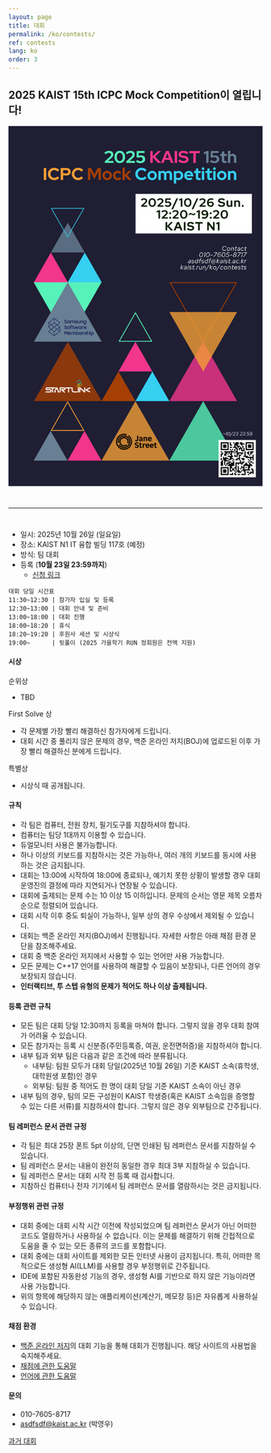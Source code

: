 ```yaml
---
layout: page
title: 대회
permalink: /ko/contests/
ref: contests
lang: ko
order: 3
---
```


## 2025 KAIST 15th ICPC Mock Competition이 열립니다!

<div style="text-align: center">
	<img src="/contest/2025-fall/2025fall poster.png" alt="poster" style="width: 700px;"/>
</div>
<hr style="size: 20; margin-top: 40px; margin-bottom: 40px; border: solid; border-width: 0; border-bottom: 1px solid #e8e8e8;"/>

* 일시: 2025년 10월 26일 (일요일)
* 장소: KAIST N1 IT 융합 빌딩 117호 (예정)
* 방식: 팀 대회
* 등록 (**10월 23일 23:59까지**)
  - [신청 링크](https://forms.gle/hzEv9X2qnpvbQHiM9)

```
대회 당일 시간표
11:30~12:30 | 참가자 입실 및 등록
12:30~13:00 | 대회 안내 및 준비
13:00~18:00 | 대회 진행
18:00~18:20 | 휴식
18:20~19:20 | 후원사 세션 및 시상식
19:00~      | 뒷풀이 (2025 가을학기 RUN 정회원은 전액 지원)
```

#### 시상

순위상
* TBD

First Solve 상
* 각 문제별 가장 빨리 해결하신 참가자에게 드립니다.
* 대회 시간 중 풀리지 않은 문제의 경우, 백준 온라인 저지(BOJ)에 업로드된 이후 가장 빨리 해결하신 분에게 드립니다.

특별상
* 시상식 때 공개됩니다.

#### 규칙
* 각 팀은 컴퓨터, 전원 장치, 필기도구를 지참하셔야 합니다.
* 컴퓨터는 팀당 1대까지 이용할 수 있습니다.
* 듀얼모니터 사용은 불가능합니다.
* 하나 이상의 키보드를 지참하시는 것은 가능하나, 여러 개의 키보드를 동시에 사용하는 것은 금지됩니다.
* 대회는 13:00에 시작하여 18:00에 종료되나, 예기치 못한 상황이 발생할 경우 대회 운영진의 결정에 따라 지연되거나 연장될 수 있습니다.
* 대회에 출제되는 문제 수는 10 이상 15 이하입니다. 문제의 순서는 영문 제목 오름차순으로 정렬되어 있습니다.
* 대회 시작 이후 중도 퇴실이 가능하나, 일부 상의 경우 수상에서 제외될 수 있습니다.
* 대회는 백준 온라인 저지(BOJ)에서 진행됩니다. 자세한 사항은 아래 채점 환경 문단을 참조해주세요.
* 대회 중 백준 온라인 저지에서 사용할 수 있는 언어만 사용 가능합니다.
* 모든 문제는 C++17 언어를 사용하여 해결할 수 있음이 보장되나, 다른 언어의 경우 보장되지 않습니다.
* **인터랙티브, 투 스텝 유형의 문제가 적어도 하나 이상 출제됩니다.**

#### 등록 관련 규칙
* 모든 팀은 대회 당일 12:30까지 등록을 마쳐야 합니다. 그렇지 않을 경우 대회 참여가 어려울 수 있습니다.
* 모든 참가자는 등록 시 신분증(주민등록증, 여권, 운전면허증)을 지참하셔야 합니다.
* 내부 팀과 외부 팀은 다음과 같은 조건에 따라 분류됩니다.
  - 내부팀: 팀원 모두가 대회 당일(2025년 10월 26일) 기준 KAIST 소속(휴학생, 대학원생 포함)인 경우
  - 외부팀: 팀원 중 적어도 한 명이 대회 당일 기준 KAIST 소속이 아닌 경우
* 내부 팀의 경우, 팀의 모든 구성원이 KAIST 학생증(혹은 KAIST 소속임을 증명할 수 있는 다른 서류)를 지참하셔야 합니다. 그렇지 않은 경우 외부팀으로 간주됩니다.

#### 팀 레퍼런스 문서 관련 규정
* 각 팀은 최대 25장 폰트 5pt 이상의, 단면 인쇄된 팀 레퍼런스 문서를 지참하실 수 있습니다. 
* 팀 레퍼런스 문서는 내용이 완전히 동일한 경우 최대 3부 지참하실 수 있습니다.
* 팀 레퍼런스 문서는 대회 시작 전 등록 때 검사합니다.
* 지참하신 컴퓨터나 전자 기기에서 팀 레퍼런스 문서를 열람하시는 것은 금지됩니다.

#### 부정행위 관련 규정
* 대회 중에는 대회 시작 시간 이전에 작성되었으며 팀 레퍼런스 문서가 아닌 어떠한 코드도 열람하거나 사용하실 수 없습니다. 이는 문제를 해결하기 위해 간접적으로 도움을 줄 수 있는 모든 종류의 코드를 포함합니다.
* 대회 중에는 대회 사이트를 제외한 모든 인터넷 사용이 금지됩니다. 특히, 어떠한 목적으로든 생성형 AI(LLM)를 사용할 경우 부정행위로 간주됩니다.
* IDE에 포함된 자동완성 기능의 경우, 생성형 AI를 기반으로 하지 않은 기능이라면 사용 가능합니다.
* 위의 항목에 해당하지 않는 애플리케이션(계산기, 메모장 등)은 자유롭게 사용하실 수 있습니다.

#### 채점 환경

- [백준 온라인 저지](https://www.acmicpc.net/)의 대회 기능을 통해 대회가 진행됩니다. 해당 사이트의 사용법을 숙지해주세요.
- [채점에 관한 도움말](https://www.acmicpc.net/help/judge)
- [언어에 관한 도움말](https://www.acmicpc.net/help/language)

#### 문의

* 010-7605-8717
* asdfsdf@kaist.ac.kr (박영우)

[과거 대회](https://kaist.run/ko/contests/past)
